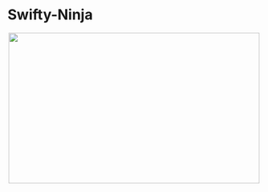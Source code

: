 # Swifty-Ninja
<p align="center">
  <img width="500" height="300" src="https://user-images.githubusercontent.com/27751735/60744156-52c6cf00-9f7d-11e9-86db-832789ecf32f.png">
</p> 
